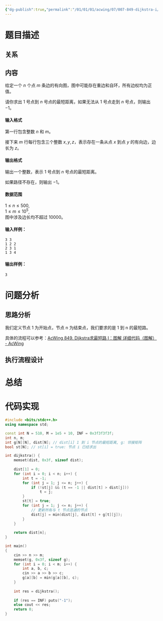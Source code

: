 ```yaml
---
{"dg-publish":true,"permalink":"/01/01/01/acwing/07/007-849-dijkstra-i/","tags":["personal/blog","algorithm/图论/单源最短路","algorithm/图论/Dijkstra","algorithm/模板题"]}
---
```



# 题目描述
## 关系

## 内容
给定一个 $n$ 个点 $m$ 条边的有向图，图中可能存在重边和自环，所有边权均为正值。

请你求出 $1$ 号点到 $n$ 号点的最短距离，如果无法从 $1$ 号点走到 $n$ 号点，则输出 $-1$。

#### 输入格式

第一行包含整数 $n$ 和 $m$。

接下来 $m$ 行每行包含三个整数 $x,y,z$，表示存在一条从点 $x$ 到点 $y$ 的有向边，边长为 $z$。

#### 输出格式

输出一个整数，表示 $1$ 号点到 $n$ 号点的最短距离。

如果路径不存在，则输出 $-1$。

#### 数据范围

$1 \le n \le 500$,  
$1 \le m \le 10^5$,  
图中涉及边长均不超过 10000。

#### 输入样例：

```
3 3
1 2 2
2 3 1
1 3 4
```

#### 输出样例：

```
3
```
# 问题分析
## 思路分析
我们定义节点 1 为开始点，节点 n 为结束点，我们要求的是 1 到 n 的最短路。

具体的流程可以参考：[AcWing 849. Dijkstra求最短路 I：图解 详细代码（图解） - AcWing](https://www.acwing.com/solution/content/38318/)
## 执行流程设计

# 总结

# 代码实现
```c++
#include <bits/stdc++.h>
using namespace std;

const int N = 510, M = 1e5 + 10, INF = 0x3f3f3f3f;
int n, m;
int g[N][N], dist[N]; // dist[i] 1 到 i 节点的最短距离, g: 邻接矩阵
bool st[N]; // st[i] = true: 节点 i 已经求出

int dijkstra() {
    memset(dist, 0x3f, sizeof dist);
    
    dist[1] = 0;
    for (int i = 0; i < n; i++) {
        int t = -1;
        for (int j = 1; j <= n; j++) {
            if (!st[j] && (t == -1 || dist[t] > dist[j])) 
                t = j;
        }
        st[t] = true;
        for (int j = 1; j <= n; j++) {
            // 更新所有与 t 节点连通的节点
            dist[j] = min(dist[j], dist[t] + g[t][j]);
        }
    }
    
    return dist[n];
}

int main()
{
    cin >> n >> m;
    memset(g, 0x3f, sizeof g);
    for (int i = 0; i < m; i++) {
        int a, b, c;
        cin >> a >> b >> c;
        g[a][b] = min(g[a][b], c);
    }
    
    int res = dijkstra();
    
    if (res == INF) puts("-1");
    else cout << res;
    return 0;
}
```